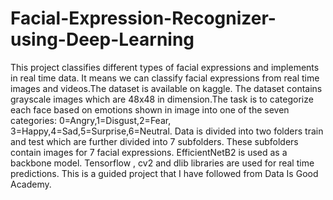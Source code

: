 # Facial-Expression-Recognizer-using-Deep-Learning
This project classifies different types of facial expressions and implements in real time data. It means we can classify facial expressions 
from real time images and videos.The dataset is available on kaggle. The dataset contains grayscale images which are 48x48 in dimension.The
task is to categorize each face based on emotions shown in image into one of the seven categories: 0=Angry,1=Disgust,2=Fear,
3=Happy,4=Sad,5=Surprise,6=Neutral.
Data is divided into two folders train and test which are further divided into 7 subfolders. These subfolders contain images for
7 facial expressions.
EfficientNetB2 is used as a backbone model.
Tensorflow , cv2 and dlib libraries are used for real time predictions.
This is a guided project that I have followed from Data Is Good Academy.
